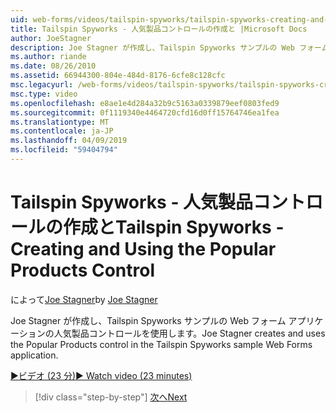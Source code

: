 ```yaml
---
uid: web-forms/videos/tailspin-spyworks/tailspin-spyworks-creating-and-using-the-popular-products-control
title: Tailspin Spyworks - 人気製品コントロールの作成と |Microsoft Docs
author: JoeStagner
description: Joe Stagner が作成し、Tailspin Spyworks サンプルの Web フォーム アプリケーションの人気製品コントロールを使用します。
ms.author: riande
ms.date: 08/26/2010
ms.assetid: 66944300-804e-484d-8176-6cfe8c128cfc
msc.legacyurl: /web-forms/videos/tailspin-spyworks/tailspin-spyworks-creating-and-using-the-popular-products-control
msc.type: video
ms.openlocfilehash: e8ae1e4d284a32b9c5163a0339879eef0803fed9
ms.sourcegitcommit: 0f1119340e4464720cfd16d0ff15764746ea1fea
ms.translationtype: MT
ms.contentlocale: ja-JP
ms.lasthandoff: 04/09/2019
ms.locfileid: "59404794"
---
```

# <a name="tailspin-spyworks---creating-and-using-the-popular-products-control"></a><span data-ttu-id="ff435-103">Tailspin Spyworks - 人気製品コントロールの作成と</span><span class="sxs-lookup"><span data-stu-id="ff435-103">Tailspin Spyworks - Creating and Using the Popular Products Control</span></span>

<span data-ttu-id="ff435-104">によって[Joe Stagner](https://github.com/JoeStagner)</span><span class="sxs-lookup"><span data-stu-id="ff435-104">by [Joe Stagner](https://github.com/JoeStagner)</span></span>

<span data-ttu-id="ff435-105">Joe Stagner が作成し、Tailspin Spyworks サンプルの Web フォーム アプリケーションの人気製品コントロールを使用します。</span><span class="sxs-lookup"><span data-stu-id="ff435-105">Joe Stagner creates and uses the Popular Products control in the Tailspin Spyworks sample Web Forms application.</span></span>

[<span data-ttu-id="ff435-106">&#9654;ビデオ (23 分)</span><span class="sxs-lookup"><span data-stu-id="ff435-106">&#9654; Watch video (23 minutes)</span></span>](https://channel9.msdn.com/Blogs/ASP-NET-Site-Videos/tailspin-spyworks-creating-and-using-the-popular-products-control)

> [!div class="step-by-step"]
> [<span data-ttu-id="ff435-107">次へ</span><span class="sxs-lookup"><span data-stu-id="ff435-107">Next</span></span>](tailspin-spyworks-implementing-and-using-the-also-purchased-control.md)
